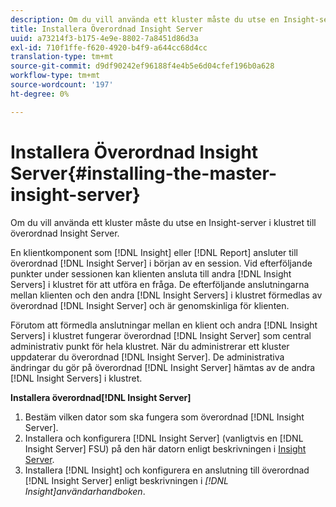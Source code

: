 ```yaml
---
description: Om du vill använda ett kluster måste du utse en Insight-server i klustret till överordnad Insight Server.
title: Installera Överordnad Insight Server
uuid: a73214f3-b175-4e9e-8802-7a8451d86d3a
exl-id: 710f1ffe-f620-4920-b4f9-a644cc68d4cc
translation-type: tm+mt
source-git-commit: d9df90242ef96188f4e4b5e6d04cfef196b0a628
workflow-type: tm+mt
source-wordcount: '197'
ht-degree: 0%

---
```


# Installera Överordnad Insight Server{#installing-the-master-insight-server}

Om du vill använda ett kluster måste du utse en Insight-server i klustret till överordnad Insight Server.

En klientkomponent som [!DNL Insight] eller [!DNL Report] ansluter till överordnad [!DNL Insight Server] i början av en session. Vid efterföljande punkter under sessionen kan klienten ansluta till andra [!DNL Insight Servers] i klustret för att utföra en fråga. De efterföljande anslutningarna mellan klienten och den andra [!DNL Insight Servers] i klustret förmedlas av överordnad [!DNL Insight Server] och är genomskinliga för klienten.

Förutom att förmedla anslutningar mellan en klient och andra [!DNL Insight Servers] i klustret fungerar överordnad [!DNL Insight Server] som central administrativ punkt för hela klustret. När du administrerar ett kluster uppdaterar du överordnad [!DNL Insight Server]. De administrativa ändringar du gör på överordnad [!DNL Insight Server] hämtas av de andra [!DNL Insight Servers] i klustret.

**Installera överordnad[!DNL Insight Server]**

1. Bestäm vilken dator som ska fungera som överordnad [!DNL Insight Server].
1. Installera och konfigurera [!DNL Insight Server] (vanligtvis en [!DNL Insight Server] FSU) på den här datorn enligt beskrivningen i [Insight Server](../../../../../../home/c-inst-svr/c-msr-server/c-msr-server.md).
1. Installera [!DNL Insight] och konfigurera en anslutning till överordnad [!DNL Insight Server] enligt beskrivningen i *[!DNL Insight]användarhandboken*.
